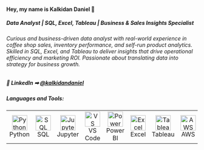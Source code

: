 

<h4>Hey, my name is Kalkidan Daniel 👋</h4>

<h5>Data Analyst | SQL, Excel, Tableau | Business & Sales Insights Specialist </h5>
<h6>Curious and business-driven data analyst with real-world experience in coffee shop sales, inventory performance, and self-run product analytics. Skilled in SQL, Excel, and Tableau to deliver insights that drive operational efficiency and marketing ROI. Passionate about translating data into strategy for business growth.</h6>
<h5>🏢 LinkedIn ➡︎ <a href="https://www.linkedin.com/in/kalkidandaniel/" target="_blank">@kalkidandaniel</a></h5>


<h5 align="left">Languages and Tools:</h5>

<table>
  <tr>
    <td align="center" width="100">
<!--       <a href="https://www.python.org/" target="_blank"> -->
        <img src="https://cdn.jsdelivr.net/gh/devicons/devicon/icons/python/python-original.svg" width="40" height="40" alt="Python"/>
        <br>Python
      </a>
    </td>
    <td align="center" width="100">
<!--       <a href="https://www.mysql.com/" target="_blank"> -->
        <img src="https://cdn.jsdelivr.net/gh/devicons/devicon/icons/mysql/mysql-original.svg" width="40" height="40" alt="SQL"/>
        <br>SQL
      </a>
    </td>
    <td align="center" width="100">
<!--       <a href="https://jupyter.org/" target="_blank"> -->
        <img src="https://upload.wikimedia.org/wikipedia/commons/3/38/Jupyter_logo.svg" width="40" height="40" alt="Jupyter"/>
        <br>Jupyter
      </a>
    </td>
    <td align="center" width="100">
<!--       <a href="https://code.visualstudio.com/" target="_blank"> -->
        <img src="https://cdn.jsdelivr.net/gh/devicons/devicon/icons/vscode/vscode-original.svg" width="40" height="40" alt="VS Code"/>
        <br>VS Code
      </a>
    </td>
   <td align="center" width="100">
<!--       <a href="https://powerbi.microsoft.com/" target="_blank"> -->
        <img src="https://img.icons8.com/color/48/000000/power-bi.png" width="40" height="40" alt="Power BI"/>
        <br>Power BI
      </a>
    </td>
    <td align="center" width="100">
<!--       <a href="https://www.microsoft.com/en-us/microsoft-365/excel" target="_blank"> -->
        <img src="https://img.icons8.com/color/48/000000/microsoft-excel-2019--v1.png" width="40" height="40" alt="Excel"/>
        <br>Excel
      </a>
    </td>
    <td align="center" width="100">
<!--       <a href="https://www.tableau.com/" target="_blank"> -->
        <img src="https://img.icons8.com/color/48/000000/tableau-software.png" width="40" height="40" alt="Tableau"/>
        <br>Tableau
      </a>
    </td>
    <td align="center" width="100">
<!--       <a href="https://aws.amazon.com/" target="_blank"> -->
        <img src="https://img.icons8.com/color/48/000000/amazon-web-services.png" width="40" height="40" alt="AWS"/>
        <br>AWS
      </a>
    </td>
   
  </tr>
</table>


